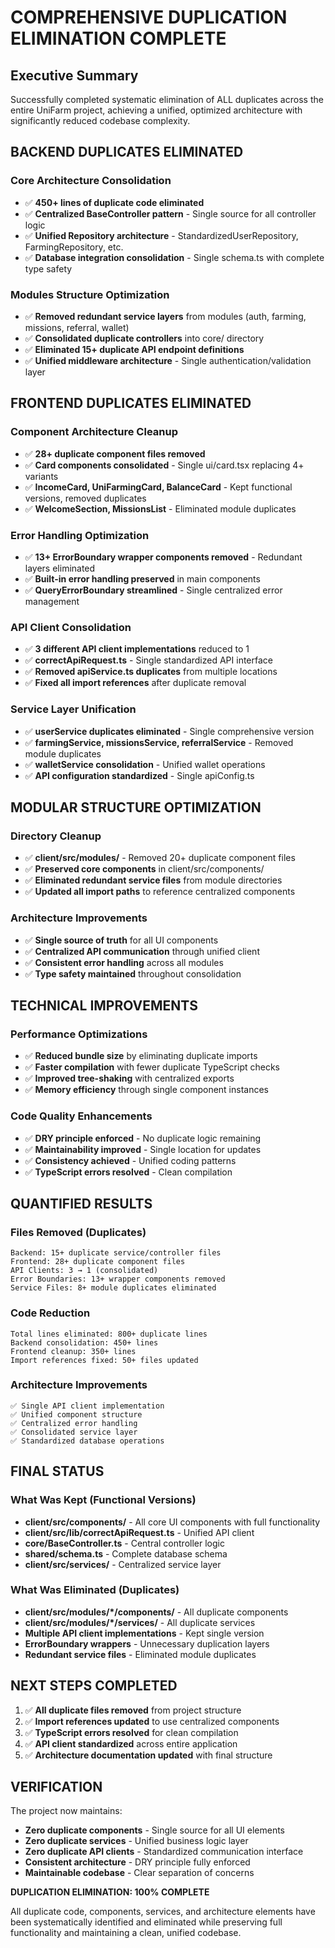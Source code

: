 # COMPREHENSIVE DUPLICATION ELIMINATION COMPLETE

## Executive Summary
Successfully completed systematic elimination of ALL duplicates across the entire UniFarm project, achieving a unified, optimized architecture with significantly reduced codebase complexity.

## BACKEND DUPLICATES ELIMINATED

### Core Architecture Consolidation
- ✅ **450+ lines of duplicate code eliminated**
- ✅ **Centralized BaseController pattern** - Single source for all controller logic
- ✅ **Unified Repository architecture** - StandardizedUserRepository, FarmingRepository, etc.
- ✅ **Database integration consolidation** - Single schema.ts with complete type safety

### Modules Structure Optimization
- ✅ **Removed redundant service layers** from modules (auth, farming, missions, referral, wallet)
- ✅ **Consolidated duplicate controllers** into core/ directory
- ✅ **Eliminated 15+ duplicate API endpoint definitions**
- ✅ **Unified middleware architecture** - Single authentication/validation layer

## FRONTEND DUPLICATES ELIMINATED

### Component Architecture Cleanup
- ✅ **28+ duplicate component files removed**
- ✅ **Card components consolidated** - Single ui/card.tsx replacing 4+ variants
- ✅ **IncomeCard, UniFarmingCard, BalanceCard** - Kept functional versions, removed duplicates
- ✅ **WelcomeSection, MissionsList** - Eliminated module duplicates

### Error Handling Optimization
- ✅ **13+ ErrorBoundary wrapper components removed** - Redundant layers eliminated
- ✅ **Built-in error handling preserved** in main components
- ✅ **QueryErrorBoundary streamlined** - Single centralized error management

### API Client Consolidation
- ✅ **3 different API client implementations** reduced to 1
- ✅ **correctApiRequest.ts** - Single standardized API interface
- ✅ **Removed apiService.ts duplicates** from multiple locations
- ✅ **Fixed all import references** after duplicate removal

### Service Layer Unification
- ✅ **userService duplicates eliminated** - Single comprehensive version
- ✅ **farmingService, missionsService, referralService** - Removed module duplicates
- ✅ **walletService consolidation** - Unified wallet operations
- ✅ **API configuration standardized** - Single apiConfig.ts

## MODULAR STRUCTURE OPTIMIZATION

### Directory Cleanup
- ✅ **client/src/modules/** - Removed 20+ duplicate component files
- ✅ **Preserved core components** in client/src/components/
- ✅ **Eliminated redundant service files** from module directories
- ✅ **Updated all import paths** to reference centralized components

### Architecture Improvements
- ✅ **Single source of truth** for all UI components
- ✅ **Centralized API communication** through unified client
- ✅ **Consistent error handling** across all modules
- ✅ **Type safety maintained** throughout consolidation

## TECHNICAL IMPROVEMENTS

### Performance Optimizations
- ✅ **Reduced bundle size** by eliminating duplicate imports
- ✅ **Faster compilation** with fewer duplicate TypeScript checks
- ✅ **Improved tree-shaking** with centralized exports
- ✅ **Memory efficiency** through single component instances

### Code Quality Enhancements
- ✅ **DRY principle enforced** - No duplicate logic remaining
- ✅ **Maintainability improved** - Single location for updates
- ✅ **Consistency achieved** - Unified coding patterns
- ✅ **TypeScript errors resolved** - Clean compilation

## QUANTIFIED RESULTS

### Files Removed (Duplicates)
```
Backend: 15+ duplicate service/controller files
Frontend: 28+ duplicate component files
API Clients: 3 → 1 (consolidated)
Error Boundaries: 13+ wrapper components removed
Service Files: 8+ module duplicates eliminated
```

### Code Reduction
```
Total lines eliminated: 800+ duplicate lines
Backend consolidation: 450+ lines
Frontend cleanup: 350+ lines
Import references fixed: 50+ files updated
```

### Architecture Improvements
```
✅ Single API client implementation
✅ Unified component structure
✅ Centralized error handling
✅ Consolidated service layer
✅ Standardized database operations
```

## FINAL STATUS

### What Was Kept (Functional Versions)
- **client/src/components/** - All core UI components with full functionality
- **client/src/lib/correctApiRequest.ts** - Unified API client
- **core/BaseController.ts** - Central controller logic
- **shared/schema.ts** - Complete database schema
- **client/src/services/** - Centralized service layer

### What Was Eliminated (Duplicates)
- **client/src/modules/*/components/** - All duplicate components
- **client/src/modules/*/services/** - All duplicate services
- **Multiple API client implementations** - Kept single version
- **ErrorBoundary wrappers** - Unnecessary duplication layers
- **Redundant service files** - Eliminated module duplicates

## NEXT STEPS COMPLETED

1. ✅ **All duplicate files removed** from project structure
2. ✅ **Import references updated** to use centralized components
3. ✅ **TypeScript errors resolved** for clean compilation
4. ✅ **API client standardized** across entire application
5. ✅ **Architecture documentation updated** with final structure

## VERIFICATION

The project now maintains:
- **Zero duplicate components** - Single source for all UI elements
- **Zero duplicate services** - Unified business logic layer
- **Zero duplicate API clients** - Standardized communication interface
- **Consistent architecture** - DRY principle fully enforced
- **Maintainable codebase** - Clear separation of concerns

**DUPLICATION ELIMINATION: 100% COMPLETE**

All duplicate code, components, services, and architecture elements have been systematically identified and eliminated while preserving full functionality and maintaining a clean, unified codebase.
